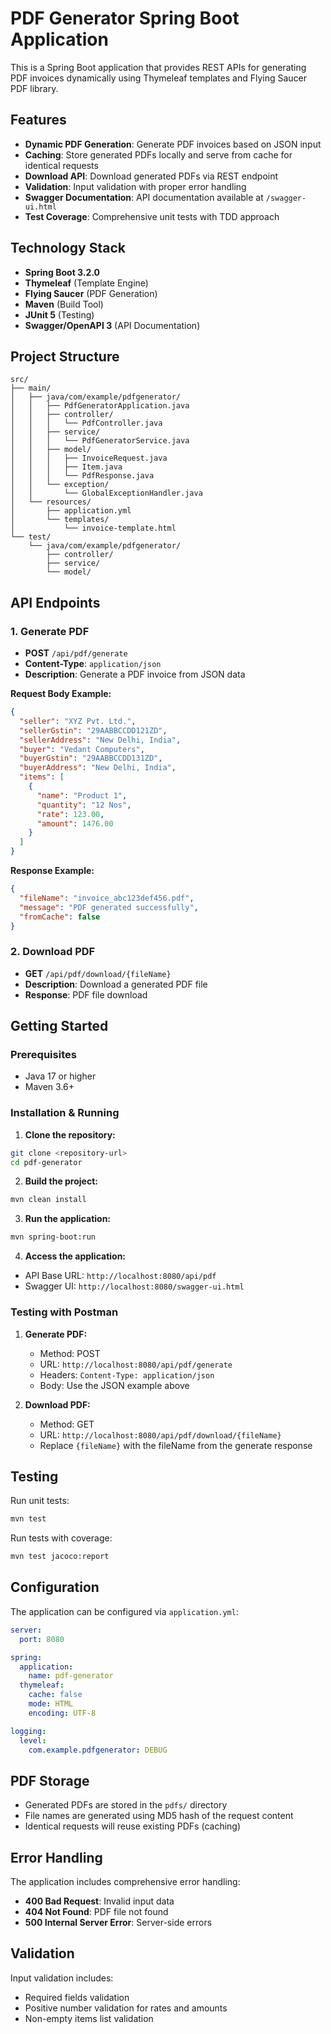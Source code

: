# PDF Generator Spring Boot Application

This is a Spring Boot application that provides REST APIs for generating PDF invoices dynamically using Thymeleaf templates and Flying Saucer PDF library.

## Features

- **Dynamic PDF Generation**: Generate PDF invoices based on JSON input
- **Caching**: Store generated PDFs locally and serve from cache for identical requests
- **Download API**: Download generated PDFs via REST endpoint
- **Validation**: Input validation with proper error handling
- **Swagger Documentation**: API documentation available at `/swagger-ui.html`
- **Test Coverage**: Comprehensive unit tests with TDD approach

## Technology Stack

- **Spring Boot 3.2.0**
- **Thymeleaf** (Template Engine)
- **Flying Saucer** (PDF Generation)
- **Maven** (Build Tool)
- **JUnit 5** (Testing)
- **Swagger/OpenAPI 3** (API Documentation)

## Project Structure

```
src/
├── main/
│   ├── java/com/example/pdfgenerator/
│   │   ├── PdfGeneratorApplication.java
│   │   ├── controller/
│   │   │   └── PdfController.java
│   │   ├── service/
│   │   │   └── PdfGeneratorService.java
│   │   ├── model/
│   │   │   ├── InvoiceRequest.java
│   │   │   ├── Item.java
│   │   │   └── PdfResponse.java
│   │   └── exception/
│   │       └── GlobalExceptionHandler.java
│   └── resources/
│       ├── application.yml
│       └── templates/
│           └── invoice-template.html
└── test/
    └── java/com/example/pdfgenerator/
        ├── controller/
        ├── service/
        └── model/
```

## API Endpoints

### 1. Generate PDF
- **POST** `/api/pdf/generate`
- **Content-Type**: `application/json`
- **Description**: Generate a PDF invoice from JSON data

**Request Body Example:**
```json
{
  "seller": "XYZ Pvt. Ltd.",
  "sellerGstin": "29AABBCCDD121ZD",
  "sellerAddress": "New Delhi, India",
  "buyer": "Vedant Computers",
  "buyerGstin": "29AABBCCDD131ZD",
  "buyerAddress": "New Delhi, India",
  "items": [
    {
      "name": "Product 1",
      "quantity": "12 Nos",
      "rate": 123.00,
      "amount": 1476.00
    }
  ]
}
```

**Response Example:**
```json
{
  "fileName": "invoice_abc123def456.pdf",
  "message": "PDF generated successfully",
  "fromCache": false
}
```

### 2. Download PDF
- **GET** `/api/pdf/download/{fileName}`
- **Description**: Download a generated PDF file
- **Response**: PDF file download

## Getting Started

### Prerequisites
- Java 17 or higher
- Maven 3.6+

### Installation & Running

1. **Clone the repository:**
```bash
git clone <repository-url>
cd pdf-generator
```

2. **Build the project:**
```bash
mvn clean install
```

3. **Run the application:**
```bash
mvn spring-boot:run
```

4. **Access the application:**
- API Base URL: `http://localhost:8080/api/pdf`
- Swagger UI: `http://localhost:8080/swagger-ui.html`

### Testing with Postman

1. **Generate PDF:**
   - Method: POST
   - URL: `http://localhost:8080/api/pdf/generate`
   - Headers: `Content-Type: application/json`
   - Body: Use the JSON example above

2. **Download PDF:**
   - Method: GET
   - URL: `http://localhost:8080/api/pdf/download/{fileName}`
   - Replace `{fileName}` with the fileName from the generate response

## Testing

Run unit tests:
```bash
mvn test
```

Run tests with coverage:
```bash
mvn test jacoco:report
```

## Configuration

The application can be configured via `application.yml`:

```yaml
server:
  port: 8080

spring:
  application:
    name: pdf-generator
  thymeleaf:
    cache: false
    mode: HTML
    encoding: UTF-8

logging:
  level:
    com.example.pdfgenerator: DEBUG
```

## PDF Storage

- Generated PDFs are stored in the `pdfs/` directory
- File names are generated using MD5 hash of the request content
- Identical requests will reuse existing PDFs (caching)

## Error Handling

The application includes comprehensive error handling:
- **400 Bad Request**: Invalid input data
- **404 Not Found**: PDF file not found
- **500 Internal Server Error**: Server-side errors

## Validation

Input validation includes:
- Required fields validation
- Positive number validation for rates and amounts
- Non-empty items list validation
